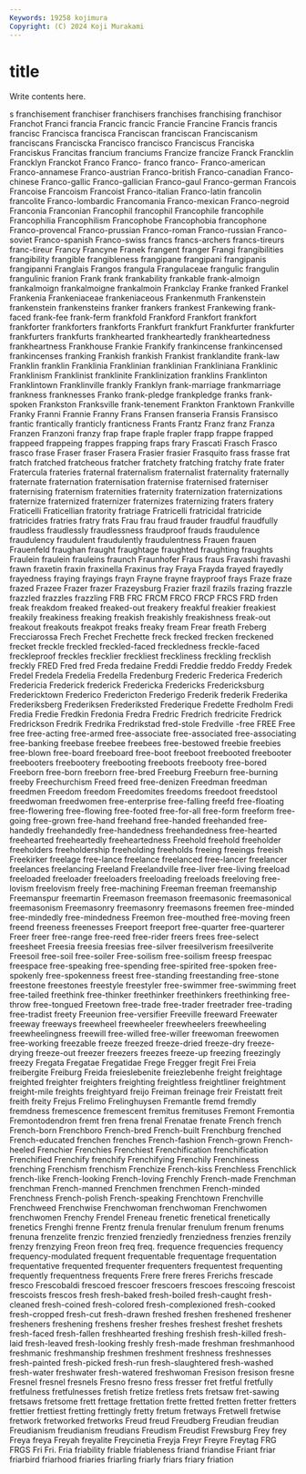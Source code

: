 ```yaml
---
Keywords: 19258 kojimura
Copyright: (C) 2024 Koji Murakami
---
```


# title

Write contents here.



s franchisement franchiser
franchisers franchises franchising franchisor Franchot Franci francia Francic francic Francie
Francine Francis francis francisc Francisca francisca Franciscan franciscan Franciscanism franciscans
Franciscka Francisco francisco Franciscus Franciska Franciskus Francitas francium franciums Francize
francize Franck Francklin Francklyn Franckot Franco Franco- franco franco- Franco-american
Franco-annamese Franco-austrian Franco-british Franco-canadian Franco-chinese Franco-gallic Franco-gallician Franco-gaul Franco-german Francois
Francoise Francoism Francoist Franco-italian Franco-latin francolin francolite Franco-lombardic Francomania Franco-mexican
Franco-negroid Franconia Franconian Francophil francophil Francophile francophile Francophilia Francophilism Francophobe
Francophobia francophone Franco-provencal Franco-prussian Franco-roman Franco-russian Franco-soviet Franco-spanish Franco-swiss francs
francs-archers francs-tireurs franc-tireur Francy Francyne Franek frangent franger Frangi frangibilities
frangibility frangible frangibleness frangipane frangipani frangipanis frangipanni Franglais Frangos frangula
Frangulaceae frangulic frangulin frangulinic franion Frank frank frankability frankable frank-almoign
frankalmoign frankalmoigne frankalmoin Frankclay Franke franked Frankel Frankenia Frankeniaceae frankeniaceous
Frankenmuth Frankenstein frankenstein frankensteins franker frankers frankest Frankewing frank-faced frank-fee
frank-ferm frankfold Frankford Frankfort frankfort frankforter frankforters frankforts Frankfurt frankfurt
Frankfurter frankfurter frankfurters frankfurts frankhearted frankheartedly frankheartedness frankheartness Frankhouse Frankie
Frankify frankincense frankincensed frankincenses franking Frankish frankish Frankist franklandite frank-law
Franklin franklin Franklinia Franklinian franklinian Frankliniana Franklinic Franklinism Franklinist franklinite
Franklinization franklins Franklinton Franklintown Franklinville frankly Franklyn frank-marriage frankmarriage frankness
franknesses Franko frank-pledge frankpledge franks frank-spoken Frankston Franksville frank-tenement Frankton
Franktown Frankville Franky Franni Frannie Franny Frans Fransen franseria Fransis
Fransisco frantic frantically franticly franticness Frants Frantz Franz franz Franza
Franzen Franzoni franzy frap frape fraple frapler frapp frappe frapped
frappeed frappeing frappes frapping fraps frary Frascati Frasch Frasco frasco
frase Fraser fraser Frasera Frasier frasier Frasquito frass frasse frat
fratch fratched fratcheous fratcher fratchety fratching fratchy frate frater Fratercula
frateries fraternal fraternalism fraternalist fraternality fraternally fraternate fraternation fraternisation fraternise
fraternised fraterniser fraternising fraternism fraternities fraternity fraternization fraternizations fraternize fraternized
fraternizer fraternizes fraternizing fraters fratery Fraticelli Fraticellian fratority fratriage Fratricelli
fratricidal fratricide fratricides fratries fratry frats Frau frau fraud frauder
fraudful fraudfully fraudless fraudlessly fraudlessness fraudproof frauds fraudulence fraudulency fraudulent
fraudulently fraudulentness Frauen frauen Frauenfeld fraughan fraught fraughtage fraughted fraughting
fraughts Fraulein fraulein frauleins fraunch Fraunhofer Fraus fraus Fravashi fravashi
frawn fraxetin fraxin fraxinella Fraxinus fray Fraya Frayda frayed frayedly
frayedness fraying frayings frayn Frayne frayne frayproof frays Fraze fraze
frazed Frazee Frazer frazer Frazeysburg Frazier frazil frazils frazing frazzle
frazzled frazzles frazzling FRB FRC FRCM FRCO FRCP FRCS FRD
frden freak freakdom freaked freaked-out freakery freakful freakier freakiest freakily
freakiness freaking freakish freakishly freakishness freak-out freakout freakouts freakpot freaks
freaky fream Frear freath Freberg Frecciarossa Frech Frechet Frechette freck
frecked frecken freckened frecket freckle freckled freckled-faced freckledness freckle-faced freckleproof
freckles frecklier freckliest freckliness freckling frecklish freckly FRED Fred fred
Freda fredaine Freddi Freddie freddo Freddy Fredek Fredel Fredela Fredelia
Fredella Fredenburg Frederic Frederica Frederich Fredericia Frederick frederick Fredericka Fredericks
Fredericksburg Fredericktown Frederico Fredericton Frederigo Frederik frederik Frederika Frederiksberg Frederiksen
Frederiksted Frederique Fredette Fredholm Fredi Fredia Fredie Fredkin Fredonia Fredra
Fredric Fredrich fredricite Fredrick Fredrickson Fredrik Fredrika Fredrikstad fred-stole Fredville
-free FREE Free free free-acting free-armed free-associate free-associated free-associating free-banking
freebase freebee freebees free-bestowed freebie freebies free-blown free-board freeboard free-boot
freeboot freebooted freebooter freebooters freebootery freebooting freeboots freebooty free-bored Freeborn
free-born freeborn free-bred Freeburg Freeburn free-burning freeby Freechurchism Freed freed
free-denizen Freedman freedman freedmen Freedom freedom Freedomites freedoms freedoot freedstool
freedwoman freedwomen free-enterprise free-falling freefd free-floating free-flowering free-flowing free-footed free-for-all
free-form freeform free-going free-grown free-hand freehand free-handed freehanded free-handedly freehandedly
free-handedness freehandedness free-hearted freehearted freeheartedly freeheartedness Freehold freehold freeholder freeholders
freeholdership freeholding freeholds freeing freeings freeish Freekirker freelage free-lance freelance
freelanced free-lancer freelancer freelances freelancing Freeland Freelandville free-liver free-living freeload
freeloaded freeloader freeloaders freeloading freeloads freeloving free-lovism freelovism freely free-machining
Freeman freeman freemanship Freemanspur freemartin Freemason freemason freemasonic freemasonical freemasonism
Freemasonry freemasonry freemasons freemen free-minded free-mindedly free-mindedness Freemon free-mouthed free-moving
freen freend freeness freenesses Freeport freeport free-quarter free-quarterer Freer freer
free-range free-reed free-rider freers frees free-select freesheet Freesia freesia freesias
free-silver freesilverism freesilverite Freesoil free-soil free-soiler Free-soilism free-soilism freesp freespac
freespace free-speaking free-spending free-spirited free-spoken free-spokenly free-spokenness freest free-standing freestanding
free-stone freestone freestones freestyle freestyler free-swimmer free-swimming freet free-tailed freethink
free-thinker freethinker freethinkers freethinking free-throw free-tongued Freetown free-trade free-trader freetrader
free-trading free-tradist freety Freeunion free-versifier Freeville freeward Freewater freeway freeways
freewheel freewheeler freewheelers freewheeling freewheelingness freewill free-willed free-willer freewoman freewomen
free-working freezable freeze freezed freeze-dried freeze-dry freeze-drying freeze-out freezer freezers
freezes freeze-up freezing freezingly freezy Fregata Fregatae Fregatidae Frege Fregger
fregit Frei Freia freibergite Freiburg Freida freieslebenite freiezlebenhe freight freightage
freighted freighter freighters freighting freightless freightliner freightment freight-mile freights freightyard
freijo Freiman freinage freir Freistatt freit freith freity Frejus Frelimo
Frelinghuysen Fremantle fremd fremdly fremdness fremescence fremescent fremitus fremituses Fremont
Fremontia Fremontodendron fremt fren frena frenal Frenatae frenate French french
French-born Frenchboro French-bred French-built Frenchburg frenched French-educated frenchen frenches French-fashion
French-grown French-heeled Frenchier Frenchies Frenchiest Frenchification frenchification Frenchified Frenchify frenchify
Frenchifying Frenchily Frenchiness frenching Frenchism frenchism Frenchize French-kiss Frenchless Frenchlick
french-like French-looking French-loving Frenchly French-made Frenchman frenchman French-manned Frenchmen frenchmen
French-minded Frenchness French-polish French-speaking Frenchtown Frenchville Frenchweed Frenchwise Frenchwoman frenchwoman
Frenchwomen frenchwomen Frenchy Frendel Freneau frenetic frenetical frenetically frenetics Frenghi
frenne Frentz frenula frenular frenulum frenum frenums frenuna frenzelite frenzic
frenzied frenziedly frenziedness frenzies frenzily frenzy frenzying Freon freon freq
freq. frequence frequencies frequency frequency-modulated frequent frequentable frequentage frequentation frequentative
frequented frequenter frequenters frequentest frequenting frequently frequentness frequents Frere frere
freres Frerichs frescade fresco Frescobaldi frescoed frescoer frescoers frescoes frescoing
frescoist frescoists frescos fresh fresh-baked fresh-boiled fresh-caught fresh-cleaned fresh-coined fresh-colored
fresh-complexioned fresh-cooked fresh-cropped fresh-cut fresh-drawn freshed freshen freshened freshener fresheners
freshening freshens fresher freshes freshest freshet freshets fresh-faced fresh-fallen freshhearted
freshing freshish fresh-killed fresh-laid fresh-leaved fresh-looking freshly fresh-made freshman freshmanhood
freshmanic freshmanship freshmen freshment freshness freshnesses fresh-painted fresh-picked fresh-run fresh-slaughtered
fresh-washed fresh-water freshwater fresh-watered freshwoman Fresison fresison fresne Fresnel fresnel
fresnels Fresno fresno fress fresser fret fretful fretfully fretfulness fretfulnesses
fretish fretize fretless frets fretsaw fret-sawing fretsaws fretsome frett frettage
frettation frette fretted fretten fretter fretters frettier frettiest fretting frettingly
fretty fretum fretways Fretwell fretwise fretwork fretworked fretworks Freud freud
Freudberg Freudian freudian Freudianism freudianism freudians Freudism Freudist Frewsburg Frey
frey Freya freya Freyah freyalite Freycinetia Freyja Freyr Freyre Freytag
FRG FRGS Fri Fri. Fria friability friable friableness friand friandise
Friant friar friarbird friarhood friaries friarling friarly friars friary friation

